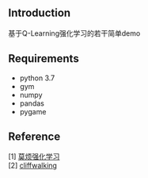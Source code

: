 ## Introduction

基于Q-Learning强化学习的若干简单demo

## Requirements

* python 3.7
* gym
* numpy
* pandas
* pygame

## Reference

[1] [莫烦强化学习](https://www.bilibili.com/video/BV13W411Y75P/?p=6&spm_id_from=333.880.my_history.page.click&vd_source=c7619164da65e027447f7d2e76409d3e)  
[2] [cliffwalking](https://github.com/curiosityoftiane/Q-learning)
